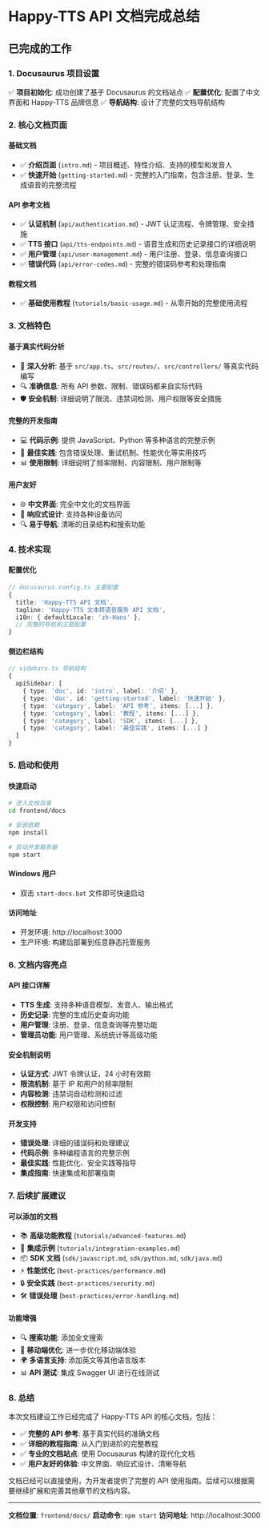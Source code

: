 # Happy-TTS API 文档完成总结

## 已完成的工作

### 1. Docusaurus 项目设置

✅ **项目初始化**: 成功创建了基于 Docusaurus 的文档站点
✅ **配置优化**: 配置了中文界面和 Happy-TTS 品牌信息
✅ **导航结构**: 设计了完整的文档导航结构

### 2. 核心文档页面

#### 基础文档

- ✅ **介绍页面** (`intro.md`) - 项目概述、特性介绍、支持的模型和发音人
- ✅ **快速开始** (`getting-started.md`) - 完整的入门指南，包含注册、登录、生成语音的完整流程

#### API 参考文档

- ✅ **认证机制** (`api/authentication.md`) - JWT 认证流程、令牌管理、安全措施
- ✅ **TTS 接口** (`api/tts-endpoints.md`) - 语音生成和历史记录接口的详细说明
- ✅ **用户管理** (`api/user-management.md`) - 用户注册、登录、信息查询接口
- ✅ **错误代码** (`api/error-codes.md`) - 完整的错误码参考和处理指南

#### 教程文档

- ✅ **基础使用教程** (`tutorials/basic-usage.md`) - 从零开始的完整使用流程

### 3. 文档特色

#### 基于真实代码分析

- 📖 **深入分析**: 基于 `src/app.ts`、`src/routes/`、`src/controllers/` 等真实代码编写
- 🔍 **准确信息**: 所有 API 参数、限制、错误码都来自实际代码
- 🛡️ **安全机制**: 详细说明了限流、违禁词检测、用户权限等安全措施

#### 完整的开发指南

- 💻 **代码示例**: 提供 JavaScript、Python 等多种语言的完整示例
- 🔧 **最佳实践**: 包含错误处理、重试机制、性能优化等实用技巧
- 📊 **使用限制**: 详细说明了频率限制、内容限制、用户限制等

#### 用户友好

- 🌐 **中文界面**: 完全中文化的文档界面
- 📱 **响应式设计**: 支持各种设备访问
- 🔍 **易于导航**: 清晰的目录结构和搜索功能

### 4. 技术实现

#### 配置优化

```typescript
// docusaurus.config.ts 主要配置
{
  title: 'Happy-TTS API 文档',
  tagline: 'Happy-TTS 文本转语音服务 API 文档',
  i18n: { defaultLocale: 'zh-Hans' },
  // 完整的导航和主题配置
}
```

#### 侧边栏结构

```typescript
// sidebars.ts 导航结构
{
  apiSidebar: [
    { type: 'doc', id: 'intro', label: '介绍' },
    { type: 'doc', id: 'getting-started', label: '快速开始' },
    { type: 'category', label: 'API 参考', items: [...] },
    { type: 'category', label: '教程', items: [...] },
    { type: 'category', label: 'SDK', items: [...] },
    { type: 'category', label: '最佳实践', items: [...] }
  ]
}
```

### 5. 启动和使用

#### 快速启动

```bash
# 进入文档目录
cd frontend/docs

# 安装依赖
npm install

# 启动开发服务器
npm start
```

#### Windows 用户

- 双击 `start-docs.bat` 文件即可快速启动

#### 访问地址

- 开发环境: http://localhost:3000
- 生产环境: 构建后部署到任意静态托管服务

### 6. 文档内容亮点

#### API 接口详解

- **TTS 生成**: 支持多种语音模型、发音人、输出格式
- **历史记录**: 完整的生成历史查询功能
- **用户管理**: 注册、登录、信息查询等完整功能
- **管理员功能**: 用户管理、系统统计等高级功能

#### 安全机制说明

- **认证方式**: JWT 令牌认证，24 小时有效期
- **限流机制**: 基于 IP 和用户的频率限制
- **内容检测**: 违禁词自动检测和过滤
- **权限控制**: 用户权限和访问控制

#### 开发支持

- **错误处理**: 详细的错误码和处理建议
- **代码示例**: 多种编程语言的完整示例
- **最佳实践**: 性能优化、安全实践等指导
- **集成指南**: 快速集成和部署指南

### 7. 后续扩展建议

#### 可以添加的文档

- 📚 **高级功能教程** (`tutorials/advanced-features.md`)
- 🔗 **集成示例** (`tutorials/integration-examples.md`)
- 📦 **SDK 文档** (`sdk/javascript.md`, `sdk/python.md`, `sdk/java.md`)
- ⚡ **性能优化** (`best-practices/performance.md`)
- 🔒 **安全实践** (`best-practices/security.md`)
- 🛠️ **错误处理** (`best-practices/error-handling.md`)

#### 功能增强

- 🔍 **搜索功能**: 添加全文搜索
- 📱 **移动端优化**: 进一步优化移动端体验
- 🌍 **多语言支持**: 添加英文等其他语言版本
- 📊 **API 测试**: 集成 Swagger UI 进行在线测试

### 8. 总结

本次文档建设工作已经完成了 Happy-TTS API 的核心文档，包括：

- ✅ **完整的 API 参考**: 基于真实代码的准确文档
- ✅ **详细的教程指南**: 从入门到进阶的完整教程
- ✅ **专业的文档站点**: 使用 Docusaurus 构建的现代化文档
- ✅ **用户友好的体验**: 中文界面、响应式设计、清晰导航

文档已经可以直接使用，为开发者提供了完整的 API 使用指南。后续可以根据需要继续扩展和完善其他章节的文档内容。

---

**文档位置**: `frontend/docs/`
**启动命令**: `npm start`
**访问地址**: http://localhost:3000
